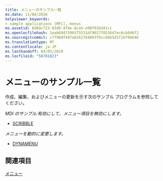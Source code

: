 ```yaml
---
title: メニューのサンプル一覧
ms.date: 11/04/2016
helpviewer_keywords:
- sample applications [MFC], menus
ms.assetid: 6d89c723-03d6-474e-8ca5-e98f93bd41cc
ms.openlocfilehash: 1eab6947590375531df9027f853647ec6cb946f2
ms.sourcegitcommit: c7f90df497e6261764893f9cc04b5d1f1bf0b64b
ms.translationtype: MT
ms.contentlocale: ja-JP
ms.lasthandoff: 04/05/2019
ms.locfileid: "58781823"
---
```

# <a name="menu-sample-list"></a>メニューのサンプル一覧

作成、編集、およびメニューの更新を示す次のサンプル プログラムを参照してください。

*MDI のサンプル:有効にして、メニュー項目を無効にします。*

- [SCRIBBLE](../overview/visual-cpp-samples.md)

*メニューを動的に変更します。*

- [DYNAMENU](../overview/visual-cpp-samples.md)

## <a name="see-also"></a>関連項目

[メニュー](../mfc/menus-mfc.md)

